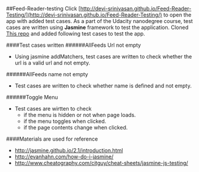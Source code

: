 ##Feed-Reader-testing
Click [http://devi-srinivasan.github.io/Feed-Reader-Testing/](http://devi-srinivasan.github.io/Feed-Reader-Testing/) to open the app with added test cases.
As a part of the Udacity nanodegree course, test cases are written using **Jasmine** framework to test the application.
Cloned [This repo](https://github.com/udacity/frontend-nanodegree-feedreader) and added following test cases to test the app.

####Test cases written
######AllFeeds Url not empty
*	Using jasmine addMatchers, test cases are written to check whether the url is a valid url and not empty.

######AllFeeds name not empty
*	Test cases are written to check whether name is defined and not empty.

######Toggle Menu
*	Test cases are wirtten to check
	*	if the menu is hidden or not when page loads.
	*	if the menu toggles when clicked.
	*	if the page contents change when clicked.			

####Materials are used for reference	
*	http://jasmine.github.io/2.1/introduction.html
*	http://evanhahn.com/how-do-i-jasmine/
*	http://www.cheatography.com/citguy/cheat-sheets/jasmine-js-testing/
